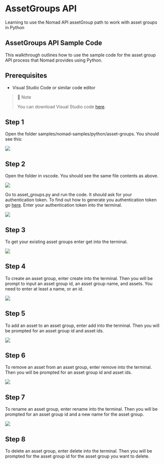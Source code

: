 # AssetGroups API
Learning to use the Nomad API assetGroup path to work with asset groups in Python

## AssetGroups API Sample Code

This walkthrough outlines how to use the sample code for the asset group API process that Nomad provides using Python.

## Prerequisites

- Visual Studio Code or similar code editor

> 📘 Note
> 
> You can download Visual Studio code [here](https://code.visualstudio.com/).

## Step 1

Open the folder  samples/nomad-samples/python/asset-groups. You should see this:

![](https://files.readme.io/408e073-image.png)

## Step 2

Open the folder in vscode. You should see the same file contents as above.

![](https://files.readme.io/4544857-image.png)

Go to asset_groups.py and run the code. It should ask for your authentication token. To find out how to generate you authentication token go [here](https://github.com/Nomad-Media/samples/blob/main/nomad-samples/js/account-authenticaton/Readme.md). Enter your authentication token into the terminal.

![](https://files.readme.io/8d8717a-image.png)

## Step 3

To get your existing asset groups enter get into the terminal.

![](https://files.readme.io/c27821e-image.png)

## Step 4

To create an asset group, enter create into the terminal. Then you will be prompt to input an asset group id, an asset group name, and assets. You need to enter at least a name, or an id.

![](https://files.readme.io/ef7fe90-image.png)

## Step 5

To add an asset to an asset group, enter add into the terminal. Then you will be prompted for an asset group id and asset ids.

![](https://files.readme.io/7b06281-image.png)

## Step 6

To remove an asset from an asset group, enter remove into the terminal. Then you will be prompted for an asset group id and asset ids.

![](https://files.readme.io/d38de49-image.png)

## Step 7

To rename an asset group, enter rename into the terminal. Then you will be prompted for an asset group id and a new name for the asset group.

![](https://files.readme.io/6299f7c-image.png)

## Step 8

To delete an asset group, enter delete into the terminal. Then you will be prompted for the asset group id for the asset group you want to delete.
